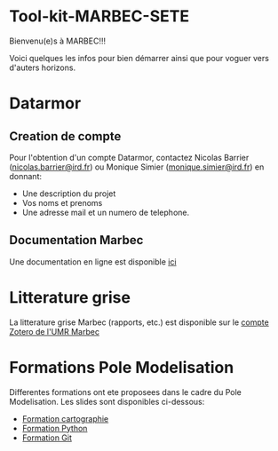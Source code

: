 Tool-kit-MARBEC-SETE
=========================

Bienvenu(e)s à MARBEC!!! 

Voici quelques les infos pour bien démarrer ainsi que pour voguer vers d'auters horizons.

# Datarmor 

## Creation de compte

Pour l'obtention d'un compte Datarmor, contactez Nicolas Barrier (nicolas.barrier@ird.fr) ou Monique Simier (monique.simier@ird.fr) en donnant:
- Une description du projet
- Vos noms et prenoms
- Une adresse mail et un numero de telephone.

## Documentation Marbec

Une documentation en ligne est disponible [ici](https://fr.overleaf.com/read/tnshpyrgvgxn)

# Litterature grise

La litterature grise Marbec (rapports, etc.) est disponible sur le [compte Zotero de l'UMR Marbec](https://www.zotero.org/groups/350556/marbec/library)

# Formations Pole Modelisation

Differentes formations ont ete proposees dans le cadre du Pole Modelisation. Les slides sont disponibles ci-dessous:

- [Formation cartographie](https://github.com/umr-marbec/mapping-training)
- [Formation Python](https://github.com/umr-marbec/python-training)
- [Formation Git](https://github.com/umr-marbec/git-training)


